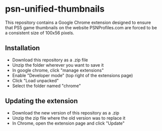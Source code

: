 # psn-unified-thumbnails

This repository contains a Google Chrome extension designed to ensure that PS5 game thumbnails on the website PSNProfiles.com are forced to be a consistent size of 100x56 pixels.

## Installation
- Download this repository as a .zip file
- Unzip the folder wherever you want to save it
- In google chrome, click "manage extensions"
- Enable "Developer mode" (top right of the extensions page)
- Click "Load unpacked"
- Select the folder named "chrome"

## Updating the extension
- Download the new version of this repository as a .zip
- Unzip the zip file where the old version was to replace it
- In Chrome, open the extension page and click "Update"
